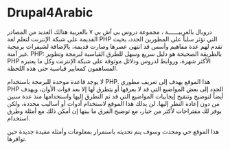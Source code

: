 # Drupal4Arabic
دروبال بالعربيــــــة ، مجموعة دروس بي آش بي ٧ بالعربية
هنالك العديد من المصادر القديمة على شبكة الإنترنت لتعلم لغة PHP التي تؤثر سلباً على المطورين الجدد، بحيث تقدم لهم عدة مفاهيم وأسس قد انتهى عصرها وصارت قديمة، بالإضافة لشيفرات برمجية غير آمنة. PHP: بالطريقة الصحيحة هو دليل سريع وسهل للطرق القياسية لبرمجة وتطوير PHP الأكثر شهرة، وروابط لدروس ودلائل موثوقة على شبكة الإنترنت وكل ما يعتبره المساهمون كمعايير قياسية حتى هذه اللحظة.

لا يوجد قاعدة موحدة للبرمجة باستخدام PHP. هذا الموقع يهدف إلى تعريف مطوري PHP الجدد إلى بعض المواضيع التي قد لا يعرفها أو يتطرق لها إلا بعد فوات الأوان، ويهدف أيضاً لتوضيح وتنقيح إيجابيات المواضيع التي قد تم التطرق إليها واستخدامها منذ عدة سنين من دون إعادة النظر إليها. لن يدلك هذا الموقع لاستخدام أدوات أو أساليب محددة، ولكن يوفر لك مقتراحات لأكثر من خيار، مع توضيح الفرق ما بينها إن أمكن ذلك مع أمثلة وطرق استخدام.

هذا الموقع حي ومحدث وسوف يتم تحديثه باستمرار بمعلومات وأمثلة مفيدة جديدة حين توافرها.
